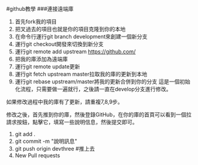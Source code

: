 #github教學
###連接遠端庫
1. 首先fork我的項目
2. 把叉過去的項目也就是你的項目克隆到你的本地
3. 在命令行運行git branch development來創建一個新分支
4. 運行git checkout開發來切換到新分支
5. 運行git remote add upstream https://github.com/
6. 把我的庫添加為遠端庫
7. 運行git remote update更新
8. 運行git fetch upstream master拉取我的庫的更新到本地
9. 運行git rebase upstream/master將我的更新合併到你的分支
這是一個初始化流程，只需要做一遍就行，之後請一直在develop分支進行修改。

如果修改過程中我的庫有了更新，請重複7,8,9步。

修改之後，首先推到你的庫，然後登錄GitHub，在你的庫的首頁可以看到一個拉請求按鈕，點擊它，填寫一些說明信息，然後提交即可。
1. git add .
2. git commit -m "說明訊息"
3. git push origin devthree #推上去
4. New Pull requests 
